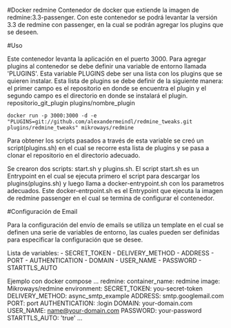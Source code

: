 #Docker redmine
Contenedor de docker que extiende la imagen de redmine:3.3-passenger. Con este contenedor se podrá levantar la versión 3.3 de redmine con passenger, en la cual se podrán agregar los plugins que se deseen.

#Uso

Este contenedor levanta la aplicación en el puerto 3000. Para agregar plugins al contenedor se debe definir una variable de entorno llamada 'PLUGINS'.
Esta variable PLUGINS debe ser una lista con los plugins que se quieren instalar. Esta lista de plugins se debe definir de la siguiente manera: el primer campo es el repositorio en donde se encuentra el plugin y el segundo campo es el directorio en donde se instalará el plugin.
    repositorio_git_plugin plugins/nombre_plugin

```
docker run -p 3000:3000 -d -e "PLUGINS=git://github.com/alexandermeindl/redmine_tweaks.git plugins/redmine_tweaks" mikroways/redmine

```

Para obtener los scripts pasados a través de esta variable se creó un script(plugins.sh) en el cual se recorre esta lista de plugins y se pasa a clonar el repositorio en el directorio adecuado.

Se crearon dos scripts: start.sh y plugins.sh. El script start.sh es un Entrypoint en el cual se ejecuta primero el script para descargar los plugins(plugins.sh) y luego llama a docker-entrypoint.sh con los parametros adecuados. Este docker-entrpoint.sh es el Entrypoint que ejecuta la imagen de redmine passenger en el cual se termina de configurar el contenedor.


#Configuración de Email

Para la configuración del envío de emails se utiliza un template en el cual se definen una serie de variables de entorno, las cuales pueden ser definidas para especificar la configuración que se desee.

Lista de variables: 
        - SECRET_TOKEN
        - DELIVERY_METHOD
        - ADDRESS
        - PORT
        - AUTHENTICATION
        - DOMAIN
        - USER_NAME
        - PASSWORD
        - STARTTLS_AUTO

Ejemplo con docker compose
...
redmine:
    container_name: redmine
    image: Mikroways/redmine
    environment:
        SECRET_TOKEN: you-secret-token 
        DELIVERY_METHOD: async_smtp_example
        ADDRESS: smtp.googlemail.com
        PORT: port
        AUTHENTICATION: :login
        DOMAIN: your-domain.com
        USER_NAME: name@your-domain.com
        PASSWORD: your-password
        STARTTLS_AUTO: 'true'
...
